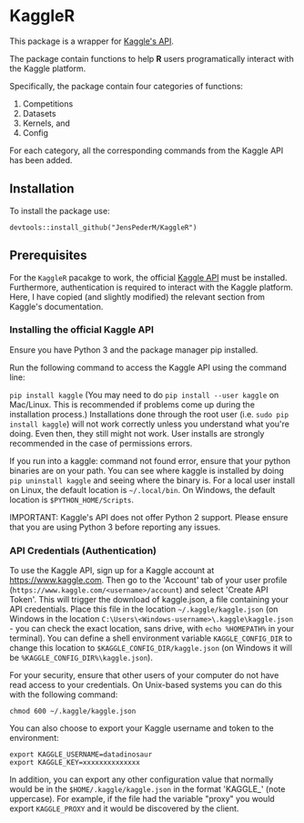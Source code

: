 # KaggleR

This package is a wrapper for [Kaggle's API](https://github.com/Kaggle/kaggle-api).

The package contain functions to help **R** users programatically interact with the Kaggle platform.

Specifically, the package contain four categories of functions: 
1. Competitions
2. Datasets
3. Kernels, and
4. Config

For each category, all the corresponding commands from the Kaggle API has been added.

## Installation

To install the package use:
```
devtools::install_github("JensPederM/KaggleR")
```

## Prerequisites

For the `KaggleR` pacakge to work, the official [Kaggle API](https://github.com/Kaggle/kaggle-api) must be installed. Furthermore, authentication is required to interact with the Kaggle platform. Here, I have copied (and slightly modified) the relevant section from Kaggle's documentation.

### Installing the official Kaggle API

Ensure you have Python 3 and the package manager pip installed.

Run the following command to access the Kaggle API using the command line:

`pip install kaggle` (You may need to do `pip install --user kaggle` on Mac/Linux. This is recommended if problems come up during the installation process.) Installations done through the root user (i.e. `sudo pip install kaggle`) will not work correctly unless you understand what you're doing. Even then, they still might not work. User installs are strongly recommended in the case of permissions errors.

If you run into a kaggle: command not found error, ensure that your python binaries are on your path. You can see where kaggle is installed by doing `pip uninstall kaggle` and seeing where the binary is. For a local user install on Linux, the default location is `~/.local/bin`. On Windows, the default location is `$PYTHON_HOME/Scripts`.

IMPORTANT: Kaggle's API does not offer Python 2 support. Please ensure that you are using Python 3 before reporting any issues.

### API Credentials (Authentication)

To use the Kaggle API, sign up for a Kaggle account at https://www.kaggle.com. Then go to the 'Account' tab of your user profile (`https://www.kaggle.com/<username>/account`) and select 'Create API Token'. This will trigger the download of kaggle.json, a file containing your API credentials. Place this file in the location `~/.kaggle/kaggle.json` (on Windows in the location `C:\Users\<Windows-username>\.kaggle\kaggle.json` - you can check the exact location, sans drive, with `echo %HOMEPATH%` in your terminal). You can define a shell environment variable `KAGGLE_CONFIG_DIR` to change this location to `$KAGGLE_CONFIG_DIR/kaggle.json` (on Windows it will be `%KAGGLE_CONFIG_DIR%\kaggle.json`).

For your security, ensure that other users of your computer do not have read access to your credentials. On Unix-based systems you can do this with the following command:

`chmod 600 ~/.kaggle/kaggle.json`

You can also choose to export your Kaggle username and token to the environment:

```
export KAGGLE_USERNAME=datadinosaur
export KAGGLE_KEY=xxxxxxxxxxxxxx
```

In addition, you can export any other configuration value that normally would be in the `$HOME/.kaggle/kaggle.json` in the format 'KAGGLE_' (note uppercase).
For example, if the file had the variable "proxy" you would export `KAGGLE_PROXY` and it would be discovered by the client.
